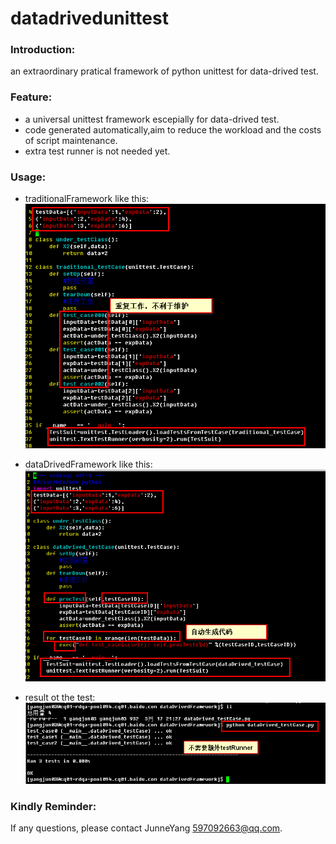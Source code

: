 datadrivedunittest
================================

### Introduction:
an extraordinary pratical framework of python unittest for data-drived test.

### Feature:
* a universal unittest framework escepially for data-drived test.
* code generated automatically,aim to reduce the workload and the costs of script maintenance.
* extra test runner is not needed yet.

### Usage:
* traditionalFramework like this:      
![image](screenshot/traditionalFramework.png)    

* dataDrivedFramework like this:      
![image](screenshot/dataDrivedFramework.png)


* result ot the test:      
![image](screenshot/testresult.png)

### Kindly Reminder:
If any questions, please contact JunneYang 597092663@qq.com.

